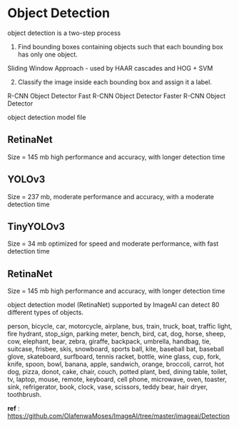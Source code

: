 # Object Detection

object detection is a two-step process

1. Find bounding boxes containing objects such that each bounding box has only one object.

Sliding Window Approach - used by HAAR cascades and HOG + SVM 

2. Classify the image inside each bounding box and assign it a label.

R-CNN Object Detector 
Fast R-CNN Object Detector
Faster R-CNN Object Detector


object detection model file

## RetinaNet 
Size = 145 mb
high performance and accuracy, with longer detection time

## YOLOv3 
Size = 237 mb, 
moderate performance and accuracy, with a moderate detection time

## TinyYOLOv3 
Size = 34 mb
optimized for speed and moderate performance, with fast detection time

## RetinaNet 
Size = 145 mb
high performance and accuracy, with longer detection time



object detection model (RetinaNet) supported by ImageAI can detect 80 different types of objects.

person,  bicycle,  car, motorcycle, airplane, bus, train,  truck,  boat,  traffic light,  fire hydrant, stop_sign,
parking meter,   bench,   bird,   cat,   dog,   horse,   sheep,   cow,   elephant,   bear,   zebra,
giraffe,   backpack,   umbrella,   handbag,   tie,   suitcase,   frisbee,   skis,   snowboard,
sports ball,   kite,   baseball bat,   baseball glove,   skateboard,   surfboard,   tennis racket,
bottle,   wine glass,   cup,   fork,   knife,   spoon,   bowl,   banana,   apple,   sandwich,   orange,
broccoli,   carrot,   hot dog,   pizza,   donot,   cake,   chair,   couch,   potted plant,   bed,
dining table,   toilet,   tv,   laptop,   mouse,   remote,   keyboard,   cell phone,   microwave,   oven,
toaster,   sink,   refrigerator,   book,   clock,   vase,   scissors,   teddy bear,   hair dryer,   toothbrush.


**ref** :
https://github.com/OlafenwaMoses/ImageAI/tree/master/imageai/Detection
